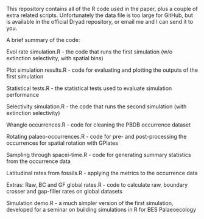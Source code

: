 This repository contains all of the R code used in the paper, plus a couple of extra related scripts. Unfortunately the data file is too large for GitHub, but is available in the official Dryad repository, or email me and I can send it to you.


A brief summary of the code:

Evol rate simulation.R - the code that runs the first simulation (w/o extinction selectivity, with spatial bins)

Plot simulation results.R - code for evaluating and plotting the outputs of the first simulation

Statistical tests.R - the statistical tests used to evaluate simulation performance

Selectivity simulation.R - the code that runs the second simulation (with extinction selectivity)

Wrangle occurrences.R - code for cleaning the PBDB occurrence dataset

Rotating palaeo-occurrences.R - code for pre- and post-processing the occurrences for spatial rotation with GPlates

Sampling through spacei-time.R - code for generating summary statistics from the occurrence data

Latitudinal rates from fossils.R - applying the metrics to the occurrence data


Extras:
Raw, BC and GF global rates.R - code to calculate raw, boundary crosser and gap-filler rates on global datasets

Simulation demo.R - a much simpler version of the first simulation, developed for a seminar on building simulations in R for BES Palaeoecology
